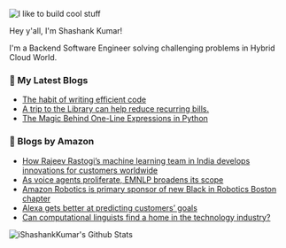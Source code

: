 ![I like to build cool stuff](https://res.cloudinary.com/dt8g3rhcy/image/upload/v1595929574/i_like_to_build_cool_shit._1_nzbwjh.png)

Hey y'all, I'm Shashank Kumar! 

I'm a Backend Software Engineer solving challenging problems in Hybrid Cloud World.

### 📕 My Latest Blogs
<!-- BLOG-POST-LIST:START -->
- [The habit of writing efficient code](https://medium.com/@ishashankkumar/the-habit-of-writing-efficient-code-153b05f04269?source=rss-d24dda280d5f------2)
- [A trip to the Library can help reduce recurring bills.](https://medium.com/swlh/a-trip-to-the-library-can-help-reduce-recurring-bills-23bca495cdf5?source=rss-d24dda280d5f------2)
- [The Magic Behind One-Line Expressions in Python](https://medium.com/swlh/the-magic-behind-one-line-expressions-in-python-816c10180c5c?source=rss-d24dda280d5f------2)
<!-- BLOG-POST-LIST:END -->

### 📕 Blogs by Amazon
<!-- AMAZON-BLOG-POST-LIST:START -->
- [How Rajeev Rastogi’s machine learning team in India develops innovations for customers worldwide](https://www.amazon.science/working-at-amazon/how-rajeev-rastogis-machine-learning-team-in-india-develops-innovations-for-customers-worldwide)
- [As voice agents proliferate, EMNLP broadens its scope](https://www.amazon.science/blog/as-voice-agents-proliferate-emnlp-broadens-its-scope)
- [Amazon Robotics is primary sponsor of new Black in Robotics Boston chapter](https://www.amazon.science/latest-news/amazon-robotics-is-primary-sponsor-of-new-black-in-robotics-boston-chapter)
- [Alexa gets better at predicting customers’ goals](https://www.amazon.science/blog/alexa-gets-better-at-predicting-customers-goals)
- [Can computational linguists find a home in the technology industry?](https://www.amazon.science/working-at-amazon/can-computational-linguists-find-a-home-in-the-technology-industry)
<!-- AMAZON-BLOG-POST-LIST:END -->



<img align="center" alt="iShashankKumar's Github Stats" src="https://github-readme-stats.vercel.app/api?username=ishashankkumar&show_icons=true&hide_border=true" />
